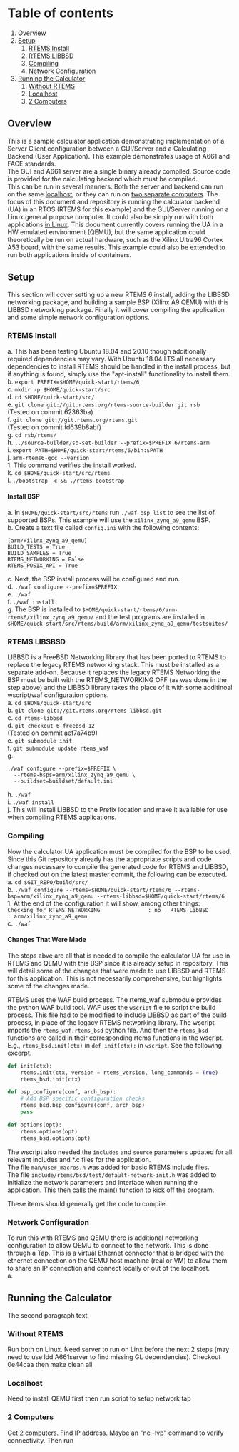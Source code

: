 # Table of contents
1. [Overview](#overview)
2. [Setup](#setup)
    1. [RTEMS Install](#install)
    2. [RTEMS LIBBSD](#libbsd)
    3. [Compiling](#compiling)
    4. [Network Configuration](#network)
3. [Running the Calculator](#running)
	1. [Without RTEMS](#no_rtems)
	2. [Localhost](#local)
	3. [2 Computers](#2_comp)
	

## Overview <a name="overview"></a>
This is a sample calculator application demonstrating implementation of a Server Client configuration between a GUI/Server and a Calculating Backend (User Application). This example demonstrates usage of A661 and FACE standards.  
The GUI and A661 server are a single binary already compiled. Source code is provided for the calculating backend which must be compiled.  
This can be run in several manners. Both the server and backend can run on the same [localhost](#local), or they can run on [two separate computers](#2_comp). The focus of this document and repository is running the calculator backend (UA) in an RTOS (RTEMS for this example) and the GUI/Server running on a Linux general purpose computer. It could also be simply run with both applications [in Linux](#no_rtems). This document currently covers running the UA in a HW emulated environment (QEMU), but the same application could theoretically be run on actual hardware, such as the Xilinx Ultra96 Cortex A53 board, with the same results. This example could also be extended to run both applications inside of containers.


## Setup <a name="setup"></a>
This section will cover setting up a new RTEMS 6 install, adding the LIBBSD networking package, and building a sample BSP (Xilinx A9 QEMU) with this LIBBSD networking package. Finally it will cover compiling the application and some simple network configuration options.  

### RTEMS Install <a name="install"></a>
  a. This has been testing Ubuntu 18.04 and 20.10 though additionally required dependencies may vary. With Ubuntu 18.04 LTS all necessary dependencies to install RTEMS should be handled in the install process, but if anything is found, simply use the "apt-install" functionality to install them.  
  b.  `export PREFIX=$HOME/quick-start/rtems/6`  
  c. `mkdir -p $HOME/quick-start/src`  
  d. `cd $HOME/quick-start/src/`  
  e. `git clone git://git.rtems.org/rtems-source-builder.git rsb`  
    (Tested on commit 62363ba)  
  f. `git clone git://git.rtems.org/rtems.git`  
    (Tested on commit fd639b8abf)  
  g. `cd rsb/rtems/`  
  h. `../source-builder/sb-set-builder --prefix=$PREFIX 6/rtems-arm`  
  i. `export PATH=$HOME/quick-start/rtems/6/bin:$PATH`  
  j. `arm-rtems6-gcc --version`  
  	1. This command verifies the install worked.  
  k. `cd $HOME/quick-start/src/rtems`  
  l. `./bootstrap -c && ./rtems-bootstrap`  

#### Install BSP
  a. In `$HOME/quick-start/src/rtems` run `./waf bsp_list` to see the list of supported BSPs. This example will use the `xilinx_zynq_a9_qemu` BSP.  
  b. Create a text file called `config.ini` with the following contents: 
  ```
  [arm/xilinx_zynq_a9_qemu]
  BUILD_TESTS = True
  BUILD_SAMPLES = True
  RTEMS_NETWORKING = False
  RTEMS_POSIX_API = True
  ```  
  c. Next, the BSP install process will be configured and run.  
  d. `./waf configure --prefix=$PREFIX`  
  e. `./waf`  
  f. `./waf install`  
  g. The BSP is installed to `$HOME/quick-start/rtems/6/arm-rtems6/xilinx_zynq_a9_qemu/` and the test programs are installed in `$HOME/quick-start/src/rtems/build/arm/xilinx_zynq_a9_qemu/testsuites/`  


### RTEMS LIBSBSD <a name="libbsd"></a>
LIBBSD is a FreeBSD Networking library that has been ported to RTEMS to replace the legacy RTEMS networking stack. This must be installed as a separate add-on. Because it replaces the legacy RTEMS Networking the BSP must be built with the RTEMS_NETWORKING OFF (as was done in the step above) and the LIBBSD library takes the place of it with some additinoal wscript/waf configuration options.  
  a. `cd $HOME/quick-start/src`  
  b. `git clone git://git.rtems.org/rtems-libbsd.git`  
  c. `cd rtems-libbsd`  
  d. `git checkout 6-freebsd-12`  
    (Tested on commit aef7a74b9)  
  e. `git submodule init`  
  f. `git submodule update rtems_waf`  
  g.
  ```
  ./waf configure --prefix=$PREFIX \
    --rtems-bsps=arm/xilinx_zynq_a9_qemu \
    --buildset=buildset/default.ini
  ```  
  h. `./waf`  
  i. `./waf install`  
  j. This will install LIBBSD to the Prefix location and make it available for use when compiling RTEMS applications.  


### Compiling <a name="compiling"></a>
Now the calculator UA application must be compiled for the BSP to be used. Since this Git repository already has the appropriate scripts and code changes necessary to compile the generated code for RTEMS and LIBBSD, if checked out on the latest master commit, the following can be executed.  
  a. `cd $GIT_REPO/build/src/`  
  b. `./waf configure --rtems=$HOME/quick-start/rtems/6 --rtems-bsp=arm/xilinx_zynq_a9_qemu --rtems-libbsd=$HOME/quick-start/rtems/6`  
    1. At the end of the configuration it will show, among other things:  
    ```
    Checking for RTEMS_NETWORKING               : no  
    RTEMS LibBSD                                : arm/xilinx_zynq_a9_qemu  
    ```  
  c. `./waf`  

#### Changes That Were Made
The steps abve are all that is needed to compile the calculator UA for use in RTEMS and QEMU with this BSP since it is already setup in repository. This will detail some of the changes that were made to use LIBBSD and RTEMS for this application. This is not necessarily comprehensive, but highlights some of the changes made.  
  
RTEMS uses the WAF build process. The rtems_waf submodule provides the python WAF build tool. WAF uses the `wscript` file to script the build process. This file had to be modified to include LIBBSD as part of the build process, in place of the legacy RTEMS networking library. The wscript imports the `rtems_waf.rtems_bsd` python file. And then the `rtems_bsd` functions are called in their corresponding rtems functions in the wscript. E.g., `rtems_bsd.init(ctx)` in `def init(ctx):` in `wscript`. See the following excerpt. 
```python
def init(ctx):
    rtems.init(ctx, version = rtems_version, long_commands = True)
    rtems_bsd.init(ctx)

def bsp_configure(conf, arch_bsp):
    # Add BSP specific configuration checks
    rtems_bsd.bsp_configure(conf, arch_bsp)
    pass

def options(opt):
    rtems.options(opt)
    rtems_bsd.options(opt)
```  
The wscript also needed the `includes` and `source` parameters updated for all relevant includes and \*.c files for the application.  
The file `man/user_macros.h` was added for basic RTEMS include files.  
The file `include/rtems/bsd/test/default-network-init.h` was added to initialize the network parameters and interface when running the application. This then calls the main() function to kick off the program.  
  
These items should generally get the code to compile.  
  

### Network Configuration <a name="network"></a>
To run this with RTEMS and QEMU there is additional networking configuration to allow QEMU to connect to the network. This is done through a Tap. This is a virtual Ethernet connector that is bridged with the ethernet connection on the QEMU host machine (real or VM) to allow them to share an IP connection and connect locally or out of the localhost.  
  a. 


## Running the Calculator <a name="running"></a>
The second paragraph text  


### Without RTEMS <a name="no_rtems"></a>
Run both on Linux. Need server to run on Linx before the next 2 steps (may need to use ldd A661server to find missing GL dependencies). Checkout 0e44caa then make clean all


### Localhost <a name="local"></a>
Need to install QEMU first then run script to setup network tap


### 2 Computers <a name="2_comp"></a>
Get 2 computers. Find IP address. Maybe an "nc -lvp" command to verify connectivity. Then run



